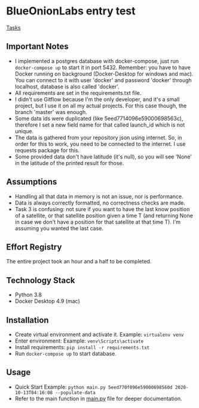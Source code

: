 # BlueOnionLabs entry test
[Tasks](https://github.com/BlueOnionLabs/api-spacex-backend)

## Important Notes
- I implemented a postgres database with docker-compose, just run `docker-compose up` to start it in port 5432.
Remember: you have to have Docker running on background (Docker-Desktop for windows and mac).
You can connect to it with user 'docker' and password 'docker' through localhost, database is also called 'docker'.
- All requirements are set in the requirements.txt file.
- I didn't use Gitflow because I'm the only developer, and it's a small project, but I use it on all my actual projects.
For this case though, the branch 'master' was enough.
- Some data ids were duplicated (like 5eed7714096e59000698563c), therefore I set a new field name for that called
launch_id which is not unique.
- The data is gathered from your repository json using internet. So, in order for this to work, you need to be connected
to the internet. I use requests package for this.
- Some provided data don't have latitude (it's null), so you will see 'None' in the latitude of the printed
result for those.

## Assumptions
- Handling all that data in memory is not an issue, nor is performance.
- Data is always correctly formatted, no correctness checks are made.
- Task 3 is confusing: not sure if you want to have the last know position of a satellite, or that satellite position 
given a time T (and returning None in case we don't have a position for that satellite at that time T). I'm assuming 
you wanted the last case.

## Effort Registry

The entire project took an hour and a half to be completed.

## Technology Stack

- Python 3.8
- Docker Desktop 4.9 (mac)

## Installation

- Create virtual environment and activate it. Example: `virtualenv venv`
- Enter environment: Example: `venv\Scripts\activate`
- Install requirements: `pip install -r requirements.txt`
- Run `docker-compose up` to start database.

## Usage
- Quick Start Example: `python main.py 5eed770f096e59000698560d 2020-10-13T04:16:08 --populate-data`
- Refer to the main function in [main.py](main.py) file for deeper documentation.
